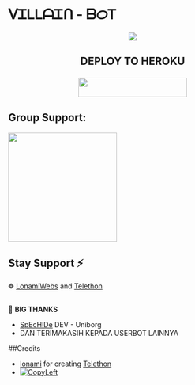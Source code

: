 #   ᐯᏆᏞᏞᗩᏆᑎ - ᗷᝪᎢ


<p align="center">
  <img src="https://telegra.ph/file/185e4b57a64e7df02d436.jpg">
</p>

## <p align="center">DEPLOY TO HEROKU</p>

<p align="center"><a href="https://telegram.dog/XTZ_HerokuBot"> <img src="https://img.shields.io/badge/Deploy%20To%20Heroku-blue?style=for-the-badge&logo=heroku" width="220" height="38.45"/></a></p>


## Group Support:

   <a href="https://t.me/MYALTW"><img src="https://img.shields.io/badge/Group%20Support-Telegram-blue" width=220px></a></p>


## Stay Support ⚡
❁   [LonamiWebs](https://github.com/LonamiWebs/) and [Telethon](https://github.com/LonamiWebs/Telethon)

##

🔰 **BIG THANKS**
*   [SpEcHlDe](https://GitHub.com/SpEcHiDe/UniBorg)   DEV - Uniborg 
*   DAN TERIMAKASIH KEPADA USERBOT LAINNYA

##Credits 
- [lonami](https://lonami.dev) for creating [Telethon](https://github.com/lonamiwebs/Telethon)
- [![CopyLeft](https://telegra.ph/file/b514ed14d994557a724cb.jpg)](https://telegra.ph/file/fab1017e21c42a5c1e613.mp4 "CopyLeft Credit Video")
